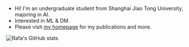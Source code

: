 - Hi! I'm an undergraduate student from Shanghai Jiao Tong University, majoring in AI.
- Interested in ML & DM.
- Please visit [my homepage](https://rafadd.github.io) for my publications and more.

![Rafa's GitHub stats](https://github-readme-stats.vercel.app/api?username=rafaDD&show_icons=true&bg_color=00000000)
